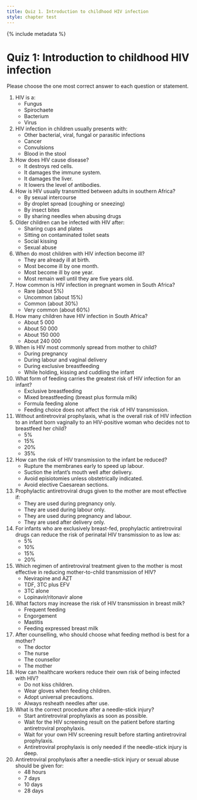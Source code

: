 ```yaml
---
title: Quiz 1. Introduction to childhood HIV infection
style: chapter test
---
```


{% include metadata %}

# Quiz 1: Introduction to childhood HIV infection

Please choose the one most correct answer to each question or statement.

1.	HIV is a:
	-	Fungus
	-	Spirochaete
	-	Bacterium
	+	Virus
2.	HIV infection in children usually presents with:
	+	Other bacterial, viral, fungal or parasitic infections
	-	Cancer
	-	Convulsions
	-	Blood in the stool
3.	How does HIV cause disease?
	-	It destroys red cells.
	+	It damages the immune system.
	-	It damages the liver.
	-	It lowers the level of antibodies.
4.	How is HIV usually transmitted between adults in southern Africa?
	+	By sexual intercourse
	-	By droplet spread (coughing or sneezing)
	-	By insect bites
	-	By sharing needles when abusing drugs
5.	Older children can be infected with HIV after:
	-	Sharing cups and plates
	-	Sitting on contaminated toilet seats
	-	Social kissing
	+	Sexual abuse
6.	When do most children with HIV infection become ill?
	-	They are already ill at birth.
	-	Most become ill by one month.
	+	Most become ill by one year.
	-	Most remain well until they are five years old.
7.	How common is HIV infection in pregnant women in South Africa?
	-	Rare (about 5%)
	-	Uncommon (about 15%)
	+	Common (about 30%)
	-	Very common (about 60%)
8.	How many children have HIV infection in South Africa?
	-	About 5 000
	-	About 50 000
	-	About 150 000
	+	About 240 000
9.	When is HIV most commonly spread from mother to child?
	-	During pregnancy
	+	During labour and vaginal delivery
	-	During exclusive breastfeeding
	-	While holding, kissing and cuddling the infant
10.	What form of feeding carries the greatest risk of HIV infection for an infant?
	-	Exclusive breastfeeding
	+	Mixed breastfeeding (breast plus formula milk)
	-	Formula feeding alone
	-	Feeding choice does not affect the risk of HIV transmission.
11.	Without antiretroviral prophylaxis, what is the overall risk of HIV infection to an infant born vaginally to an HIV-positive woman who decides not to breastfeed her child?
	-	5%
	-	15%
	+	20%
	-	35%
12.	How can the risk of HIV transmission to the infant be reduced?
	-	Rupture the membranes early to speed up labour.
	-	Suction the infant’s mouth well after delivery.
	+	Avoid episiotomies unless obstetrically indicated.
	-	Avoid elective Caesarean sections.
13.	Prophylactic antiretroviral drugs given to the mother are most effective if:
	-	They are used during pregnancy only.
	-	They are used during labour only.
	+	They are used during pregnancy and labour.
	-	They are used after delivery only.
14.	For infants who are exclusively breast-fed, prophylactic antiretroviral drugs can reduce the risk of perinatal HIV transmission to as low as:
	+	5%
	-	10%
	-	15%
	-	20%
15.	Which regimen of antiretroviral treatment given to the mother is most effective in reducing mother-to-child transmission of HIV?
	-	Nevirapine and AZT
	+	TDF, 3TC plus EFV
	-	3TC alone
	-	Lopinavir/ritonavir alone
16.	What factors may increase the risk of HIV transmission in breast milk?
	-	Frequent feeding
	-	Engorgement
	+	Mastitis
	-	Feeding expressed breast milk
17.	After counselling, who should choose what feeding method is best for a mother?
	-	The doctor
	-	The nurse
	-	The counsellor
	+	The mother
18.	How can healthcare workers reduce their own risk of being infected with HIV?
	-	Do not kiss children.
	-	Wear gloves when feeding children.
	+	Adopt universal precautions.
	-	Always resheath needles after use.
19.	What is the correct procedure after a needle-stick injury?
	+	Start antiretroviral prophylaxis as soon as possible.
	-	Wait for the HIV screening result on the patient before starting antiretroviral prophylaxis.
	-	Wait for your own HIV screening result before starting antiretroviral prophylaxis.
	-	Antiretroviral prophylaxis is only needed if the needle-stick injury is deep.
20.	Antiretroviral prophylaxis after a needle-stick injury or sexual abuse should be given for:
	-	48 hours
	-	7 days
	-	10 days
	+	28 days
